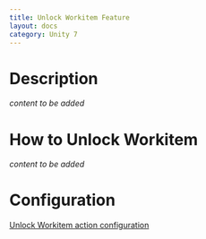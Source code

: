 ```yaml
---
title: Unlock Workitem Feature
layout: docs
category: Unity 7
---
```


# Description

*content to be added*

# How to Unlock Workitem

*content to be added*

# Configuration

[Unlock Workitem action configuration](../../configuration/actions/unlock-workitem.md)